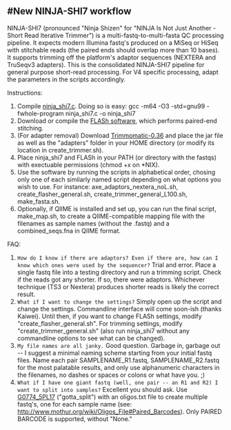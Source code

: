 #New NINJA-SHI7 workflow
-----------------------------

NINJA-SHI7 (pronounced "Ninja Shizen" for "NINJA Is Not Just Another - Short Read Iterative Trimmer") is a multi-fastq-to-multi-fasta QC processing pipeline. It expects modern Illumina fastq's produced on a MiSeq or HiSeq with stitchable reads (the paired ends should overlap more than 10 bases). It supports trimming off the platform's adaptor sequences (NEXTERA and TruSeqv3 adapters). This is the consolidated NINJA-SHI7 pipeline for general purpose short-read processing. For V4 specific processing, adapt the parameters in the scripts accordingly.

Instructions: 

1. Compile [ninja_shi7.c](https://github.com/GabeAl/NINJA-SHI7/blob/master/ninja_shi7.c). Doing so is easy: gcc -m64 -O3 -std=gnu99 -fwhole-program ninja_shi7.c -o ninja_shi7
2. Download or compile the [FLASh software](http://ccb.jhu.edu/software/FLASH/), which performs paired-end stitching. 
3. (For adapter removal) Download [Trimmomatic-0.36](http://www.usadellab.org/cms/uploads/supplementary/Trimmomatic/Trimmomatic-0.36.zip) and place the jar file as well as the "adapters" folder in your HOME directory (or modify its location in create_trimmer.sh). 
4. Place ninja_shi7 and FLASh in your PATH (or directory with the fastqs) with exectuable permissions (chmod +x on *NIX).
5. Use the software by running the scripts in alphabetical order, chosing only one of each similarly named script depending on what options you wish to use. For instance: axe_adaptors_nextera_noL.sh, create_flasher_general.sh, create_trimmer_general_L100.sh, make_fasta.sh. 
6. Optionally, if QIIME is installed and set up, you can run the final script, make_map.sh, to create a QIIME-compatible mapping file with the filenames as sample names (without the .fastq) and a combined_seqs.fna in QIIME format. 

FAQ:

1. `How do I know if there are adaptors? Even if there are, how can I know which ones were used by the sequencer?` Trial and error. Place a single fastq file into a testing directory and run a trimming script. Check if the reads got any shorter. If so, there were adaptors. Whichever technique (TS3 or Nextera) produces shorter reads is likely the correct result. 
2. `What if I want to change the settings?` Simply open up the script and change the settings. Commandline interface will come soon-ish (thanks Kaiwei). Until then, if you want to change FLASh settings, modify "create_flasher_general.sh". For trimming settings, modify "create_trimmer_general.sh" (also run ninja_shi7 without any commandline options to see what can be changed). 
3. `My file names are all janky.` Good question. Garbage in, garbage out -- I suggest a minimal naming scheme starting from your initial fastq files. Name each pair SAMPLENAME_R1.fastq, SAMPLENAME_R2.fastq for the most palatable results, and only use alphanumeric characters in the filenames, no dashes or spaces or colons or what have you. ;)
4. `What if I have one giant fastq (well, one pair -- an R1 and R2) I want to split into samples?` Excellent you should ask. Use [G0774_5PL17](https://github.com/GabeAl/NINJA-SHI7/blob/master/others/gotta_split.c) ("gotta_split") with an oligos.txt file to create multiple fastq's, one for each sample name (see: http://www.mothur.org/wiki/Oligos_File#Paired_Barcodes). Only PAIRED BARCODE is supported, without "None." 
